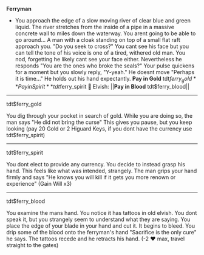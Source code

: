 **__Ferryman__**
- You approach the edge of a slow moving river of clear blue and green liquid. The river stretches from the inside of a pipe in a massive concrete wall to miles down the waterway. You arent going to be able to go around... A man with a cloak standing on top of a small flat raft approach you. "Do you seek to cross?" You cant see his face but you can tell the tone of his voice is one of a tired, withered old man. You nod, forgetting he likely cant see your face either. Nevertheless he responds "You are the ones who broke the seals?" Your pulse quickens for a moment but you slowly reply, "Y-yeah." He doesnt move "Perhaps it is time..." He holds out his hand expectantly.
**Pay in Gold** tdt$ferry_gold
**Pay in Spirit** tdt$ferry_spirit
:bow_and_arrow:  Elvish: ||**Pay in Blood** tdt$ferry_blood||

-------------
tdt$ferry_gold

You dig through your pocket in search of gold. While you are doing so, the man says "He did not bring the curse" This gives you pause, but you keep looking (pay 20 Gold or 2 Higuard Keys, if you dont have the currency use tdt$ferry_spirit)

-------------
tdt$ferry_spirit

You dont elect to provide any currency. You decide to instead grasp his hand. This feels like what was intended, strangely. The man grips your hand firmly and says "He knows you will kill if it gets you more renown or experience" (Gain Will x3)

-------------
tdt$ferry_blood

You examine the mans hand. You notice it has tattoos in old elvish. You dont speak it, but you strangely seem to understand what they are saying. You place the edge of your blade in your hand and cut it. It begins to bleed. You drip some of the blood onto the ferryman's hand "Sacrifice is the only cure" he says. The tattoos recede and he retracts his hand. (-2 :heart: max, travel straight to the gates)

